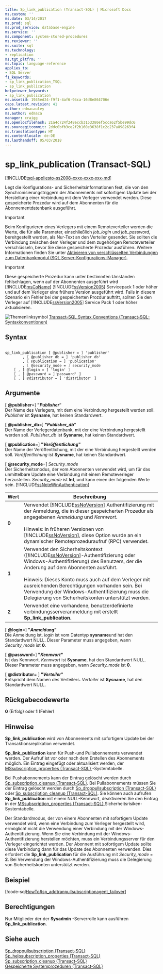 ```yaml
---
title: Sp_link_publication (Transact-SQL) | Microsoft Docs
ms.custom: ''
ms.date: 03/14/2017
ms.prod: sql
ms.prod_service: database-engine
ms.service: ''
ms.component: system-stored-procedures
ms.reviewer: ''
ms.suite: sql
ms.technology:
- replication
ms.tgt_pltfrm: ''
ms.topic: language-reference
applies_to:
- SQL Server
f1_keywords:
- sp_link_publication_TSQL
- sp_link_publication
helpviewer_keywords:
- sp_link_publication
ms.assetid: 1945ed24-f9f1-4af6-94ca-16d8e864706e
caps.latest.revision: 41
author: edmacauley
ms.author: edmaca
manager: craigg
ms.openlocfilehash: 21a4c724f248eccb3153380ef5cca62f5be99dc6
ms.sourcegitcommit: 2ddc0bfb3ce2f2b160e3638f1c2c237a898263f4
ms.translationtype: HT
ms.contentlocale: de-DE
ms.lasthandoff: 05/03/2018
---
```

# <a name="splinkpublication-transact-sql"></a>sp_link_publication (Transact-SQL)
[!INCLUDE[tsql-appliesto-ss2008-xxxx-xxxx-xxx-md](../../includes/tsql-appliesto-ss2008-xxxx-xxxx-xxx-md.md)]

  Legt die Konfigurations- und Sicherheitsinformationen fest, die von den Synchronisierungstriggern der Abonnements mit sofortigem Update bei der Herstellung einer Verbindung mit dem Verleger verwendet werden. Diese gespeicherte Prozedur wird auf dem Abonnenten für die Abonnementdatenbank ausgeführt.  
  
> [!IMPORTANT]  
>  Beim Konfigurieren eines Verlegers mit einem Remoteverteiler werden die Werte, die für alle Parameter, einschließlich *job_login* und *job_password*, bereitgestellt werden, als Nur-Text an den Verteiler gesendet. Sie sollten die Verbindung zwischen dem Verleger und dem zugehörigen Remoteverteiler verschlüsseln, bevor Sie diese gespeicherte Prozedur ausführen. Weitere Informationen finden Sie unter [Aktivieren von verschlüsselten Verbindungen zum Datenbankmodul &#40;SQL Server-Konfigurations-Manager&#41;](../../database-engine/configure-windows/enable-encrypted-connections-to-the-database-engine.md).  
  
> [!IMPORTANT]  
>  Diese gespeicherte Prozedur kann unter bestimmten Umständen fehlschlagen, wenn auf der Abonnenten ausgeführt wird [!INCLUDE[msCoName](../../includes/msconame-md.md)] [!INCLUDE[ssVersion2005](../../includes/ssversion2005-md.md)] Servicepack 1 oder höher und auf dem Verleger eine frühere Version ausgeführt wird. Falls in diesem Szenario ein Fehler bei der gespeicherten Prozdur auftritt, sollten Sie den Verleger auf [!INCLUDE[ssVersion2005](../../includes/ssversion2005-md.md)] Service Pack 1 oder höher aktualisieren.  
  
 ![Themenlinksymbol](../../database-engine/configure-windows/media/topic-link.gif "Topic link icon") [Transact-SQL Syntax Conventions (Transact-SQL-Syntaxkonventionen)](../../t-sql/language-elements/transact-sql-syntax-conventions-transact-sql.md)  
  
## <a name="syntax"></a>Syntax  
  
```  
  
sp_link_publication [ @publisher = ] 'publisher'   
        , [ @publisher_db = ] 'publisher_db'   
        , [ @publication = ] 'publication'   
        , [ @security_mode = ] security_mode  
    [ , [ @login = ] 'login' ]  
    [ , [ @password = ]'password' ]  
    [ , [ @distributor = ] 'distributor' ]  
```  
  
## <a name="arguments"></a>Argumente  
 [ **@publisher**=] **"***Publisher***"**  
 Der Name des Verlegers, mit dem eine Verbindung hergestellt werden soll. *Publisher* ist **Sysname**, hat keinen Standardwert.  
  
 [ **@publisher_db**=] **"***Publisher_db***"**  
 Der Name der Verlegerdatenbank, mit der eine Verbindung hergestellt werden soll. *Publisher_db* ist **Sysname**, hat keinen Standardwert.  
  
 [ **@publication**=] **"***Veröffentlichung***"**  
 Der Name der Veröffentlichung, mit der eine Verbindung hergestellt werden soll. *Veröffentlichung* ist **Sysname**, hat keinen Standardwert.  
  
 [ **@security_mode**=] *Security_mode*  
 Der Sicherheitsmodus, der vom Abonnenten verwendet wird, um für das unmittelbare Update eine Verbindung mit einem Remoteverleger herzustellen. *Security_mode* ist **Int**, und kann einen der folgenden Werte sein. [!INCLUDE[ssNoteWinAuthentication](../../includes/ssnotewinauthentication-md.md)]  
  
|Wert|Beschreibung|  
|-----------|-----------------|  
|**0**|Verwendet [!INCLUDE[ssNoVersion](../../includes/ssnoversion-md.md)] Authentifizierung mit der Anmeldung, die in dieser gespeicherten Prozedur als angegebenen *Anmeldung* und *Kennwort*.<br /><br /> Hinweis: In früheren Versionen von [!INCLUDE[ssNoVersion](../../includes/ssnoversion-md.md)], diese Option wurde an ein dynamischer Remoteprozeduraufruf (RPC) verwendet.|  
|**1**|Verwendet den Sicherheitskontext ([!INCLUDE[ssNoVersion](../../includes/ssnoversion-md.md)]-Authentifizierung oder Windows-Authentifizierung) des Benutzers, der die Änderung auf dem Abonnenten ausführt.<br /><br /> Hinweis: Dieses Konto muss auch auf dem Verleger mit ausreichenden Berechtigungen vorhanden sein. Bei Verwendung der Windows-Authentifizierung muss die Delegierung von Sicherheitskonten unterstützt werden.|  
|**2**|Verwendet eine vorhandene, benutzerdefinierte verbindungsserveranmeldung mit erstellt **Sp_link_publication**.|  
  
 [ **@login**=] **"***Anmeldung***"**  
 Die Anmeldung ist. *login* ist vom Datentyp **sysname**und hat den Standardwert NULL. Dieser Parameter muss angegeben, wann *Security_mode* ist **0**.  
  
 [ **@password**=] **"***Kennwort***"**  
 Ist das Kennwort. *Kennwort* ist **Sysname**, hat den Standardwert NULL. Dieser Parameter muss angegeben, wann *Security_mode* ist **0**.  
  
 [  **@distributor=** ] **"***Verteiler***"**  
 Entspricht dem Namen des Verteilers. *Verteiler* ist **Sysname**, hat den Standardwert NULL.  
  
## <a name="return-code-values"></a>Rückgabecodewerte  
 **0** (Erfolg) oder **1** (Fehler)  
  
## <a name="remarks"></a>Hinweise  
 **Sp_link_publication** wird von Abonnements mit sofortigem Update bei der Transaktionsreplikation verwendet.  
  
 **Sp_link_publication** kann für Push-und Pullabonnements verwendet werden. Der Aufruf ist vor oder nach dem Erstellen des Abonnements möglich. Ein Eintrag eingefügt oder aktualisiert werden, der [MSsubscription_properties &#40;Transact-SQL&#41; ](../../relational-databases/system-tables/mssubscription-properties-transact-sql.md) -Systemtabelle.  
  
 Bei Pushabonnements kann der Eintrag gelöscht werden durch [Sp_subscription_cleanup &#40;Transact-SQL&#41;](../../relational-databases/system-stored-procedures/sp-subscription-cleanup-transact-sql.md). Bei Pullabonnements müssen Sie der Eintrag gelöscht werden durch [Sp_droppullsubscription &#40;Transact-SQL&#41; ](../../relational-databases/system-stored-procedures/sp-droppullsubscription-transact-sql.md) oder [Sp_subscription_cleanup &#40;Transact-SQL&#41;](../../relational-databases/system-stored-procedures/sp-subscription-cleanup-transact-sql.md). Sie können auch aufrufen **Sp_link_publication** mit einem NULL-Kennwort, deaktivieren Sie den Eintrag in der [MSsubscription_properties &#40;Transact-SQL&#41; ](../../relational-databases/system-tables/mssubscription-properties-transact-sql.md) Sicherheitsrisiken-Systemtabelle.  
  
 Der Standardmodus, der von einem Abonnenten mit sofortigem Update verwendet wird, wenn eine Verbindung zum Verleger hergestellt wird, ermöglicht nicht die Verwendung einer Verbindung mit der Windows-Authentifizierung. Wenn Sie eine Verbindung mit der Windows-Authentifizierung herstellen möchten, muss ein Verbindungsserver für den Verleger eingerichtet werden. Der Abonnent mit sofortigem Update sollte diese Verbindung dann für das Update des Abonnenten verwenden. Dies erfordert die **Sp_link_publication** für die Ausführung mit *Security_mode* = **2**. Bei Verwendung der Windows-Authentifizierung muss die Delegierung von Sicherheitskonten unterstützt werden.  
  
## <a name="example"></a>Beispiel  
 [!code-sql[HowTo#sp_addtranpullsubscriptionagent_failover](../../relational-databases/replication/codesnippet/tsql/sp-link-publication-tran_1.sql)]  
  
## <a name="permissions"></a>Berechtigungen  
 Nur Mitglieder der der **Sysadmin** -Serverrolle kann ausführen **Sp_link_publication**.  
  
## <a name="see-also"></a>Siehe auch  
 [Sp_droppullsubscription &#40;Transact-SQL&#41;](../../relational-databases/system-stored-procedures/sp-droppullsubscription-transact-sql.md)   
 [Sp_helpsubscription_properties &#40;Transact-SQL&#41;](../../relational-databases/system-stored-procedures/sp-helpsubscription-properties-transact-sql.md)   
 [Sp_subscription_cleanup &#40;Transact-SQL&#41;](../../relational-databases/system-stored-procedures/sp-subscription-cleanup-transact-sql.md)   
 [Gespeicherte Systemprozeduren &#40;Transact-SQL&#41;](../../relational-databases/system-stored-procedures/system-stored-procedures-transact-sql.md)  
  
  
